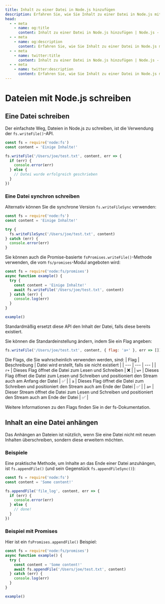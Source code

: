 ```yaml
---
title: Inhalt zu einer Datei in Node.js hinzufügen
description: Erfahren Sie, wie Sie Inhalt zu einer Datei in Node.js mithilfe der Methoden fs.appendFile() und fs.appendFileSync() hinzufügen können, mit Beispielen und Codeausschnitten.
head:
  - - meta
    - name: og:title
      content: Inhalt zu einer Datei in Node.js hinzufügen | Node.js - iDoc.dev
  - - meta
    - name: og:description
      content: Erfahren Sie, wie Sie Inhalt zu einer Datei in Node.js mithilfe der Methoden fs.appendFile() und fs.appendFileSync() hinzufügen können, mit Beispielen und Codeausschnitten.
  - - meta
    - name: twitter:title
      content: Inhalt zu einer Datei in Node.js hinzufügen | Node.js - iDoc.dev
  - - meta
    - name: twitter:description
      content: Erfahren Sie, wie Sie Inhalt zu einer Datei in Node.js mithilfe der Methoden fs.appendFile() und fs.appendFileSync() hinzufügen können, mit Beispielen und Codeausschnitten.
---
```



# Dateien mit Node.js schreiben

## Eine Datei schreiben

Der einfachste Weg, Dateien in Node.js zu schreiben, ist die Verwendung der `fs.writeFile()`-API.

```javascript
const fs = require('node:fs')
const content = 'Einige Inhalte!'

fs.writeFile('/Users/joe/test.txt', content, err => {
  if (err) {
    console.error(err)
  } else {
    // Datei wurde erfolgreich geschrieben
  }
})
```

### Eine Datei synchron schreiben

Alternativ können Sie die synchrone Version `fs.writeFileSync` verwenden:

```javascript
const fs = require('node:fs')
const content = 'Einige Inhalte!'

try {
  fs.writeFileSync('/Users/joe/test.txt', content)
} catch (err) {
  console.error(err)
}
```

Sie können auch die Promise-basierte `fsPromises.writeFile()`-Methode verwenden, die vom `fs/promises`-Modul angeboten wird:

```javascript
const fs = require('node:fs/promises')
async function example() {
  try {
    const content = 'Einige Inhalte!'
    await fs.writeFile('/Users/joe/test.txt', content)
  } catch (err) {
    console.log(err)
  }
}

example()
```

Standardmäßig ersetzt diese API den Inhalt der Datei, falls diese bereits existiert.

Sie können die Standardeinstellung ändern, indem Sie ein Flag angeben:

```javascript
fs.writeFile('/Users/joe/test.txt', content, { flag: 'a+' }, err => [])
```

Die Flags, die Sie wahrscheinlich verwenden werden, sind:
| Flag | Beschreibung | Datei wird erstellt, falls sie nicht existiert |
| --- | --- | --- |
| `r+` | Dieses Flag öffnet die Datei zum Lesen und Schreiben | :x: |
| `w+` | Dieses Flag öffnet die Datei zum Lesen und Schreiben und positioniert den Stream auch am Anfang der Datei | :white_check_mark: |
| `a` | Dieses Flag öffnet die Datei zum Schreiben und positioniert den Stream auch am Ende der Datei | :white_check_mark: |
| `a+` | Dieser Stream öffnet die Datei zum Lesen und Schreiben und positioniert den Stream auch am Ende der Datei | :white_check_mark: |

Weitere Informationen zu den Flags finden Sie in der fs-Dokumentation.

## Inhalt an eine Datei anhängen

Das Anhängen an Dateien ist nützlich, wenn Sie eine Datei nicht mit neuen Inhalten überschreiben, sondern diese erweitern möchten.


### Beispiele

Eine praktische Methode, um Inhalte an das Ende einer Datei anzuhängen, ist `fs.appendFile()` (und sein Gegenstück `fs.appendFileSync()`):

```javascript
const fs = require('node:fs')
const content = 'Some content!'

fs.appendFile('file_log', content, err => {
  if (err) {
    console.error(err)
  } else {
    // done!
  }
})
```

### Beispiel mit Promises

Hier ist ein `fsPromises.appendFile()` Beispiel:

```javascript
const fs = require('node:fs/promises')
async function example() {
  try {
    const content = 'Some content!'
    await fs.appendFile('/Users/joe/test.txt', content)
  } catch (err) {
    console.log(err)
  }
}

example()
```

